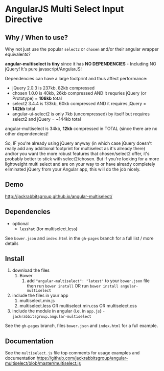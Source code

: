 # AngularJS Multi Select Input Directive

## Why / When to use?
Why not just use the popular `select2` or `chosen` and/or their angular wrapper equivalents?

<b>angular-multiselect is tiny</b> since it has <b>NO DEPENDENCIES</b> - Including NO jQuery! It's pure javascript/AngularJS!

Dependencies can have a large footprint and thus affect performance:
- jQuery 2.0.3 is 237kb, 82kb compressed
- chosen 1.0.0 is 40kb, 26kb compressed AND it requries jQuery (or Prototype) = <b>108kb</b> total
- select2 3.4.4 is 133kb, 60kb compressed AND it requires jQuery = <b>142kb</b> total
- angular-ui-select2 is only 7kb (uncompressed) by itself but requires select2 and jQuery = ~144kb total
	
angular-multiselect is 34kb, <b>12kb</b> compressed in TOTAL (since there are no other dependencies)!

So, IF you're already using jQuery anyway (in which case jQuery doesn't really add any additional footprint for multiselect as it's already there) and/or you want the more robust features that chosen/select2 offer, it's probably better to stick with select2/chosen. But if you're looking for a more lightweight multi select and are on your way to or have already completely eliminated jQuery from your Angular app, this will do the job nicely.


## Demo
http://jackrabbitsgroup.github.io/angular-multiselect/

## Dependencies

- optional
	- `lesshat` (for multiselect.less)
	
See `bower.json` and `index.html` in the `gh-pages` branch for a full list / more details

## Install
1. download the files
	1. Bower
		1. add `"angular-multiselect": "latest"` to your `bower.json` file then run `bower install` OR run `bower install angular-multiselect`
2. include the files in your app
	1. multiselect.min.js
	2. multiselect.less OR multiselect.min.css OR multiselect.css
3. include the module in angular (i.e. in `app.js`) - `jackrabbitsgroup.angular-multiselect`

See the `gh-pages` branch, files `bower.json` and `index.html` for a full example.


## Documentation
See the `multiselect.js` file top comments for usage examples and documentation
https://github.com/jackrabbitsgroup/angular-multiselect/blob/master/multiselect.js